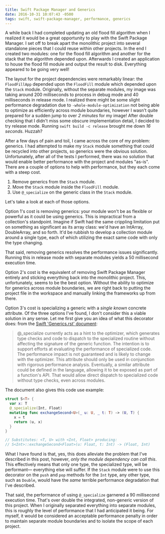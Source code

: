 ```yaml
---
title: Swift Package Manager and Generics
date: 2016-10-31 10:07:43 -0500
tags: swift, swift-package-manager, performance, generics
---
```


A while back I had completed updating an old flood fill algorithm when I realized it would be a great opportunity to play with the Swift Package Manager. I set off to break apart the monolithic project into several standalone pieces that I could reuse within other projects. In the end I created two modules: one for the flood fill algorithm and another for the stack that the algorithm depended upon. Afterwards I created an application to house the flood fill module and output the result to disk. Everything appeared to be going very well!

The layout for the project dependencies were remarkably linear: the `FloodFillApp` depended upon the `FloodFill` module which depended upon the `Stack` module. Originally, without the separate modules, my image was taking around 200 milliseconds to process in debug mode and 40 milliseconds in release mode. I realized there might be some slight performance degradation due to `-whole-module-optimization` not being able to optimize as efficiently across module boundaries, however I wasn't quite prepared for a sudden jump to over *2 minutes* for my image! After double checking that I didn't miss some obscure implementation detail, I decided to try release mode. Running `swift build -c release` brought me down *16 seconds*. Huzzah?

After a few days of pain and toil, I came across the core of my problem: generics. I had attempted to make my `Stack` module something that could be recycled into other projects, so generics were the obvious solution. Unfortunately, after all of the tests I performed, there was no solution that would enable better performance with the project and modules "as-is". There are a couple of options to help with performance, but they each come with a steep cost.

1. Remove generics from the `Stack` module.
2. Move the `Stack` module inside the `FloodFill` module.
3. Use `@_specialize` on the generic class in the `Stack` module.

Let's take a look at each of those options.

Option 1's cost is removing generics: your module won't be as flexible or powerful as it could be using generics. This is impractical from a collection's standpoint. Imagine if Swift had the same crippling limitation put on something as significant as its array class: we'd have an IntArray, DoubleArray, and so forth. It'd be rubbish to develop a collection module around a single type, each of which utilizing the exact same code with only the type changing.

That said, removing generics resolves the performance issues significantly. Running this in release mode with separate modules yields a 50 millisecond execution time.

Option 2's cost is the equivalent of removing Swift Package Manager entirely and sticking everything back into the monolithic project. This, unfortunately, seems to be the best option. Without the ability to optimize for generics across module boundaries, we are right back to putting the project file in the workspace and manually linking the frameworks up from there.

Option 3's cost is specializing a generic with a *single known* concrete attribute. Of the three options I've found, I don't consider this a viable solution in any sense. Let me first give you an idea of what this decorator does: from the [Swift 'Generics.rst' document](https://github.com/apple/swift/blob/master/docs/Generics.rst#specialization):

>@_specialize currently acts as a hint to the optimizer, which generates type checks and code to dispatch to the specialized routine without affecting the signature of the generic function. The intention is to support efforts at evaluating the performance of specialized code. The performance impact is not guaranteed and is likely to change with the optimizer. This attribute should only be used in conjunction with rigorous performance analysis. Eventually, a similar attribute could be defined in the language, allowing it to be exposed as part of a function's API. That would allow direct dispatch to specialized code without type checks, even across modules.

The document also gives this code use example:

``` swift
struct S<T> {
  var x: T
  @_specialize(Int, Float)
  mutating func exchangeSecond<U>(_ u: U, _ t: T) -> (U, T) {
    x = t
    return (u, x)
  }
}

// Substitutes: <T, U> with <Int, Float> producing:
// S<Int>::exchangeSecond<Float>(u: Float, t: Int) -> (Float, Int)
```

What I have found is that, yes, this does alleviate the problem that I've described in this post, however, *only the module dependency can call this*. This effectively means that only one type, the specialized type, will be performant–– everything else will suffer. If the `Stack` module were to use this decorator on the `push` and `pop` methods for the `Int` type, any other type, such as `Double`, would have the *same* terrible performance degradation that I've described.

That said, the performance of using `@_specialize` garnered a 90 millisecond execution time. That's over double the integrated, non-generic version of this project. When I originally separated everything into separate modules, this is roughly the level of performance that I had anticipated it being. For myself, it would be considered an acceptable performance penalty in order to maintain separate module boundaries and to isolate the scope of each project.
